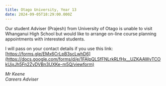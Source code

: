 ```yaml
---
title: Otago University, Year 13
date: 2024-09-05T18:29:00.000Z
---
```

Our student Adviser (Prajesh) from University of Otago is unable to visit Whanganui High School but would like to arrange on-line course planning appointments with interested students.  

I will pass on your contact details if you use this link: [https://forms.gle/EMx6CrLpB3scLwhD6](https://docs.google.com/forms/d/e/1FAIpQLSfFNLrkRLfHx__UZKAAWvTCOkUjxJh5Fn2ZvDVBn3UXKe-m5Q/viewform)  

*Mr Keene  
Careers Adviser*
